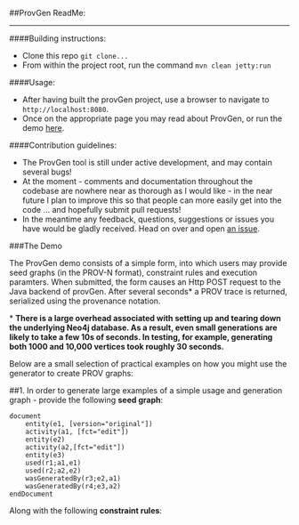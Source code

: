 ##ProvGen ReadMe:

----

####Building instructions:
* Clone this repo `git clone...`
* From within the project root, run the command `mvn clean jetty:run`

####Usage:
* After having built the provGen project, use a browser to navigate to `http://localhost:8080`.
* Once on the appropriate page you may read about ProvGen, or run the demo [here](http://localhost:8080/#/demo).

####Contribution guidelines:
* The ProvGen tool is still under active development, and may contain several bugs!
* At the moment - comments and documentation throughout the codebase are nowhere near as thorough as I would like - in the near future I plan to improve this so that people can more easily get into the code ... and hopefully submit pull requests!
* In the meantime any feedback, questions, suggestions or issues you have would be gladly received. Head on over and open [an issue](https://github.com/hugofirth/prov-gen/issues). 

###The Demo

The ProvGen demo consists of a simple form, into which users may provide seed graphs (in the PROV-N format), constraint rules and execution paramters. When submitted, the form causes an Http POST request to the Java backend of provGen. After several seconds* a PROV trace is returned, serialized using the provenance notation.

\* **There is a large overhead associated with setting up and tearing down the underlying Neo4j database. As a result, even small generations are likely to take a few 10s of seconds. In testing, for example, generating both 1000 and 10,000 vertices took roughly 30 seconds.**

Below are a small selection of practical examples on how you might use the generator to create PROV graphs:


##1. 
In order to generate large examples of a simple usage and generation graph - provide the following **seed graph**:

```
document
    entity(e1, [version="original"])
    activity(a1, [fct="edit"])
    entity(e2)
    activity(a2,[fct="edit"])
    entity(e3)
    used(r1;a1,e1)
    used(r2;a2,e2)
    wasGeneratedBy(r3;e2,a1)
    wasGeneratedBy(r4;e3,a2)
endDocument
```

Along with the following **constraint rules**:
